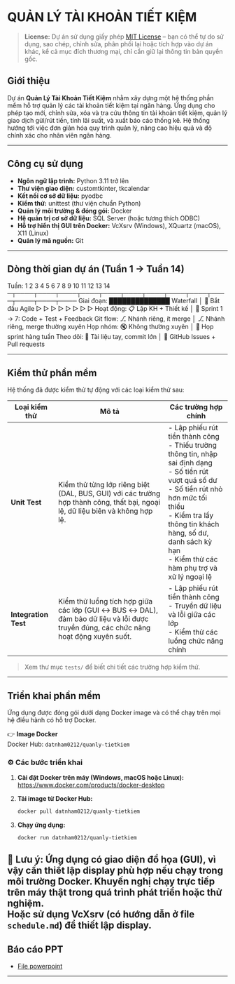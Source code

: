# QUẢN LÝ TÀI KHOẢN TIẾT KIỆM

> **License:** Dự án sử dụng giấy phép [MIT License](https://opensource.org/licenses/MIT) – bạn có thể tự do sử dụng, sao chép, chỉnh sửa, phân phối lại hoặc tích hợp vào dự án khác, kể cả mục đích thương mại, chỉ cần giữ lại thông tin bản quyền gốc.

## Giới thiệu

Dự án **Quản Lý Tài Khoản Tiết Kiệm** nhằm xây dựng một hệ thống phần mềm hỗ trợ quản lý các tài khoản tiết kiệm tại ngân hàng. Ứng dụng cho phép tạo mới, chỉnh sửa, xóa và tra cứu thông tin tài khoản tiết kiệm, quản lý giao dịch gửi/rút tiền, tính lãi suất, và xuất báo cáo thống kê. Hệ thống hướng tới việc đơn giản hóa quy trình quản lý, nâng cao hiệu quả và độ chính xác cho nhân viên ngân hàng.

---

## Công cụ sử dụng

- **Ngôn ngữ lập trình:** Python 3.11 trở lên
- **Thư viện giao diện:** customtkinter, tkcalendar
- **Kết nối cơ sở dữ liệu:** pyodbc
- **Kiểm thử:** unittest (thư viện chuẩn Python)
- **Quản lý môi trường & đóng gói:** Docker
- **Hệ quản trị cơ sở dữ liệu:** SQL Server (hoặc tương thích ODBC)
- **Hỗ trợ hiển thị GUI trên Docker:** VcXsrv (Windows), XQuartz (macOS), X11 (Linux)
- **Quản lý mã nguồn:** Git

---

## Dòng thời gian dự án (Tuần 1 → Tuần 14)

Tuần:        1    2    3    4    5    6    7    8    9   10   11   12   13   14
            ─┬────┬────┬────┬────┬────┬────┬────┬────┬────┬────┬────┬────┬────
Giai đoạn:  ██████████████  Waterfall       │ 🔁 Bắt đầu Agile ▷ ▷ ▷ ▷ ▷ ▷ ▷ ▷
Hoạt động:  📋 Lập KH + Thiết kế            │ 🔄 Sprint 1 → 7: Code + Test + Feedback
Git flow:   ⎇ Nhánh riêng, ít merge         │ ⎇ Nhánh riêng, merge thường xuyên
Họp nhóm:   🔇 Không thường xuyên           │ 📅 Họp sprint hàng tuần
Theo dõi:   📄 Tài liệu tay, commit lớn     │ 📌 GitHub Issues + Pull requests

---

## Kiểm thử phần mềm

Hệ thống đã được kiểm thử tự động với các loại kiểm thử sau:

| Loại kiểm thử      | Mô tả                                                                                                                        | Các trường hợp chính                                                                                                    |
|--------------------|------------------------------------------------------------------------------------------------------------------------------|------------------------------------------------------------------------------------------------------------------------|
| **Unit Test**      | Kiểm thử từng lớp riêng biệt (DAL, BUS, GUI) với các trường hợp thành công, thất bại, ngoại lệ, dữ liệu biên và không hợp lệ. | - Lập phiếu rút tiền thành công<br>- Thiếu trường thông tin, nhập sai định dạng<br>- Số tiền rút vượt quá số dư<br>- Số tiền rút nhỏ hơn mức tối thiểu<br>- Kiểm tra lấy thông tin khách hàng, số dư, danh sách kỳ hạn<br>- Kiểm thử các hàm phụ trợ và xử lý ngoại lệ |
| **Integration Test** | Kiểm thử luồng tích hợp giữa các lớp (GUI ↔ BUS ↔ DAL), đảm bảo dữ liệu và lỗi được truyền đúng, các chức năng hoạt động xuyên suốt. | - Lập phiếu rút tiền thành công<br>- Truyền dữ liệu và lỗi giữa các lớp<br>- Kiểm thử các luồng chức năng chính |

> Xem thư mục `tests/` để biết chi tiết các trường hợp kiểm thử.

---

## Triển khai phần mềm

Ứng dụng được đóng gói dưới dạng Docker image và có thể chạy trên mọi hệ điều hành có hỗ trợ Docker.

👉 **Image Docker**  
Docker Hub: `datnham0212/quanly-tietkiem`

### ⚙️ Các bước triển khai

1. **Cài đặt Docker trên máy (Windows, macOS hoặc Linux):**  
   https://www.docker.com/products/docker-desktop

2. **Tải image từ Docker Hub:**
   ```bash
   docker pull datnham0212/quanly-tietkiem

3. **Chạy ứng dụng:**
    ```bash
    docker run datnham0212/quanly-tietkiem

🔺 Lưu ý: Ứng dụng có giao diện đồ họa (GUI), vì vậy cần thiết lập display phù hợp nếu chạy trong môi trường Docker. Khuyến nghị chạy trực tiếp trên máy thật trong quá trình phát triển hoặc thử nghiệm.  
Hoặc sử dụng VcXsrv (có hướng dẫn ở file `schedule.md`) để thiết lập display.
---

## Báo cáo PPT

- [File powerpoint](https://www.canva.com/design/DAGlWQ2M9Nk/Nm8XIsh8G7Ly1WQIuSuVBg/edit?utm_content=DAGlWQ2M9Nk&utm_campaign=designshare&utm_medium=link2&utm_source=sharebutton)

---


